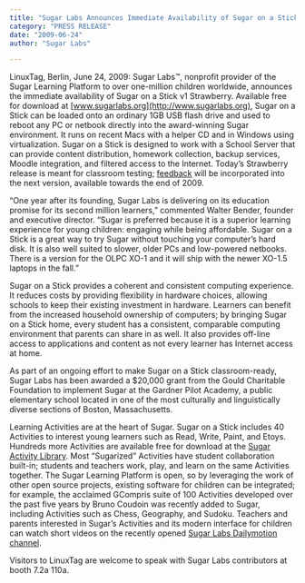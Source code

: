 ```yaml
---
title: "Sugar Labs Announces Immediate Availability of Sugar on a Stick; Learning Platform Runs on Any PC or Netbook In The Classroom"
category: "PRESS RELEASE"
date: "2009-06-24"
author: "Sugar Labs"

---
```

<!-- markdownlint-disable -->

LinuxTag, Berlin, June 24, 2009: Sugar Labs™, nonprofit provider of the Sugar Learning Platform to over one-million children worldwide, announces the immediate availability of Sugar on a Stick v1 Strawberry. Available free for download at [www.sugarlabs.org](http://www.sugarlabs.org), Sugar on a Stick can be loaded onto an ordinary 1GB USB flash drive and used to reboot any PC or netbook directly into the award-winning Sugar environment. It runs on recent Macs with a helper CD and in Windows using virtualization. Sugar on a Stick is designed to work with a School Server that can provide content distribution, homework collection, backup services, Moodle integration, and filtered access to the Internet. Today’s Strawberry release is meant for classroom testing; [feedback](mailto:feedback@sugarlabs.org) will be incorporated into the next version, available towards the end of 2009.

“One year after its founding, Sugar Labs is delivering on its education promise for its second million learners,” commented Walter Bender, founder and executive director. “Sugar is preferred because it is a superior learning experience for young children: engaging while being affordable. Sugar on a Stick is a great way to try Sugar without touching your computer’s hard disk. It is also well suited to slower, older PCs and low-powered netbooks. There is a version for the OLPC XO-1 and it will ship with the newer XO-1.5 laptops in the fall.”

Sugar on a Stick provides a coherent and consistent computing experience. It reduces costs by providing flexibility in hardware choices, allowing schools to keep their existing investment in hardware. Learners can benefit from the increased household ownership of computers; by bringing Sugar on a Stick home, every student has a consistent, comparable computing environment that parents can share in as well. It also provides off-line access to applications and content as not every learner has Internet access at home.

As part of an ongoing effort to make Sugar on a Stick classroom-ready, Sugar Labs has been awarded a $20,000 grant from the Gould Charitable Foundation to implement Sugar at the Gardner Pilot Academy, a public elementary school located in one of the most culturally and linguistically diverse sections of Boston, Massachusetts.

Learning Activities are at the heart of Sugar. Sugar on a Stick includes 40 Activities to interest young learners such as Read, Write, Paint, and Etoys. Hundreds more Activities are available free for download at the [Sugar Activity Library](http://activities.sugarlabs.org). Most “Sugarized” Activities have student collaboration built-in; students and teachers work, play, and learn on the same Activities together. The Sugar Learning Platform is open, so by leveraging the work of other open source projects, existing software for children can be integrated; for example, the acclaimed GCompris suite of 100 Activities developed over the past five years by Bruno Coudoin was recently added to Sugar, including Activities such as Chess, Geography, and Sudoku. Teachers and parents interested in Sugar’s Activities and its modern interface for children can watch short videos on the recently opened [Sugar Labs Dailymotion channel](http://www.dailymotion.com/sugarlabs).

Visitors to LinuxTag are welcome to speak with Sugar Labs contributors at booth 7.2a 110a.
